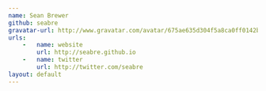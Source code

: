 ```yaml
---
name: Sean Brewer
github: seabre
gravatar-url: http://www.gravatar.com/avatar/675ae635d304f5a8ca0ff0142bb2671e.png
urls:
    -   name: website
        url: http://seabre.github.io
    -   name: twitter
        url: http://twitter.com/seabre
layout: default
---
```

